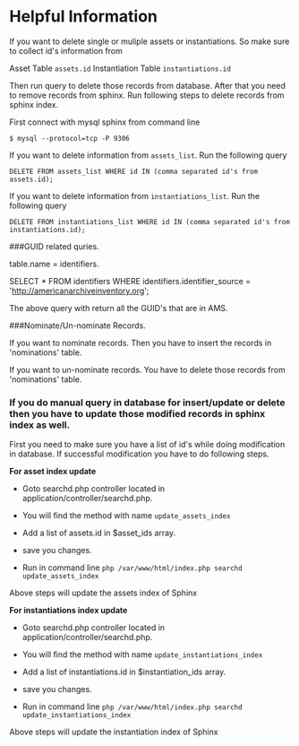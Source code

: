 # Helpful Information

If you want to delete single or muliple assets or instantiations. So make sure to collect id's information from 

Asset Table `assets.id`
Instantiation Table `instantiations.id`

Then run query to delete those records from database. After that you need to remove records from sphinx. Run following steps to delete records from sphinx index.

First connect with mysql sphinx from command line

    $ mysql --protocol=tcp -P 9306
  
If you want to delete information from `assets_list`. Run the following query

    DELETE FROM assets_list WHERE id IN (comma separated id's from assets.id);
  
If you want to delete information from `instantiations_list`. Run the following query

    DELETE FROM instantiations_list WHERE id IN (comma separated id's from instantiations.id);

###GUID related quries.

table.name = identifiers.

SELECT * FROM identifiers WHERE identifiers.identifier_source = 'http://americanarchiveinventory.org';

The above query with return all the GUID's that are in AMS.


###Nominate/Un-nominate Records.

If you want to nominate records. Then you have to insert the records in 'nominations' table.

If you want to un-nominate records. You have to delete those records from 'nominations' table.


### If you do manual query in database for insert/update or delete then you have to update those modified records in sphinx index as well.

First you need to make sure you have a list of id's while doing modification in database. If successful modification you have to do following steps.

**For asset index update**

* Goto searchd.php controller located in application/controller/searchd.php.

* You will find the method with name `update_assets_index`

* Add a list of assets.id in $asset_ids array.

* save you changes.

* Run in command line `php /var/www/html/index.php searchd update_assets_index`

Above steps will update the assets index of Sphinx

**For instantiations index update**

* Goto searchd.php controller located in application/controller/searchd.php.

* You will find the method with name `update_instantiations_index`

* Add a list of instantiations.id in $instantiation_ids array.

* save you changes.

* Run in command line `php /var/www/html/index.php searchd update_instantiations_index`

Above steps will update the instantiation index of Sphinx


